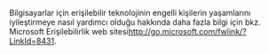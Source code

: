 <Token xmlns:xlink="http://www.w3.org/1999/xlink">Bilgisayarlar için erişilebilir teknolojinin engelli kişilerin yaşamlarını iyileştirmeye nasıl yardımcı olduğu hakkında daha fazla bilgi için bkz. <externalLink xmlns="http://ddue.schemas.microsoft.com/authoring/2003/5"><linkText>Microsoft Erişilebilirlik web sitesi</linkText><linkUri>http://go.microsoft.com/fwlink/?LinkId=8431</linkUri></externalLink>.</Token>

<!--HONumber=May16_HO2-->


